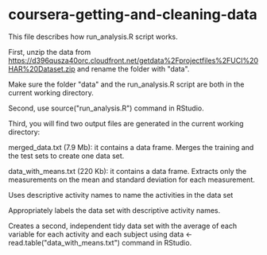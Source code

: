 # coursera-getting-and-cleaning-data

This file describes how run_analysis.R script works.

First, unzip the data from https://d396qusza40orc.cloudfront.net/getdata%2Fprojectfiles%2FUCI%20HAR%20Dataset.zip and rename the folder with "data".

Make sure the folder "data" and the run_analysis.R script are both in the current working directory.

Second, use source("run_analysis.R") command in RStudio.

Third, you will find two output files are generated in the current working directory:

merged_data.txt (7.9 Mb): it contains a data frame. Merges the training and the test sets to create one data set.

data_with_means.txt (220 Kb): it contains a data frame. Extracts only the measurements on the mean and standard deviation for each measurement.

Uses descriptive activity names to name the activities in the data set

Appropriately labels the data set with descriptive activity names.

Creates a second, independent tidy data set with the average of each variable for each activity and each subject using data <- read.table("data_with_means.txt") command in RStudio.
